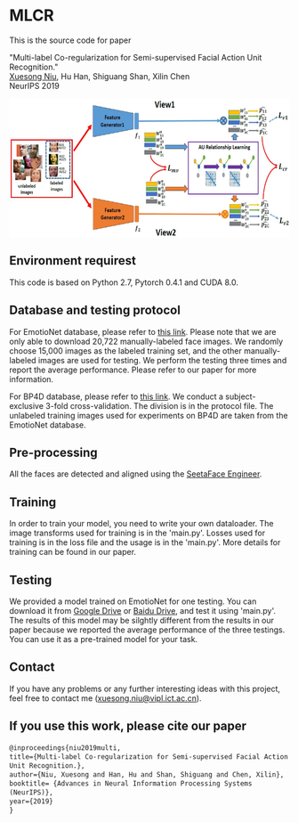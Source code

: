 # MLCR

This is the source code for paper 

"Multi-label Co-regularization for Semi-supervised Facial Action Unit Recognition." </br>
[Xuesong Niu](https://nxsedson.github.io/), Hu Han, Shiguang Shan, Xilin Chen </br>
NeurIPS 2019 </br>

<img src="./img/pipeline.JPG" width = "600px" height = "250px" align=center />

## Environment requirest

This code is based on Python 2.7, Pytorch 0.4.1 and CUDA 8.0.

## Database and testing protocol
For EmotioNet database, please refer to [this link](http://cbcsl.ece.ohio-state.edu/dbform_emotionet.html). Please note that we are only able to download 20,722 manually-labeled face images. We randomly choose 15,000 images as the labeled training set, and the other manually-labeled images are used for testing. We perform the testing three times and report the average performance. Please refer to our paper for more information.

For BP4D database, please refer to [this link](http://www.cs.binghamton.edu/~lijun/Research/3DFE/3DFE_Analysis.html). We conduct a subject-exclusive 3-fold cross-validation. The division is in the protocol file. The unlabeled training images used for experiments on BP4D are taken from the EmotioNet database.

## Pre-processing 

All the faces are detected and aligned using the [SeetaFace Engineer](https://github.com/seetaface/SeetaFaceEngine).

## Training

In order to train your model, you need to write your own dataloader. The image transforms used for training is in the 'main.py'. Losses used for training is in the loss file and the usage is in the 'main.py'. More details for training can be found in our paper. 

## Testing

We provided a model trained on EmotioNet for one testing. You can download it from [Google Drive](https://drive.google.com/open?id=1NHXr4UW9eqKqmvPHV6HOAQTPK10KqeE9) or [Baidu Drive](https://pan.baidu.com/s/1PQqV_ConIP5HJG7cYRH3Wg&shfl=sharepset), and test it using 'main.py'. The results of this model may be silghtly different from the results in our paper because we reported the average performance of the three testings. You can use it as a pre-trained model for your task.

## Contact

If you have any problems or any further interesting ideas with this project, feel free to contact me (xuesong.niu@vipl.ict.ac.cn). 

## If you use this work, please cite our paper

    @inproceedings{niu2019multi,
    title={Multi-label Co-regularization for Semi-supervised Facial Action Unit Recognition.},
    author={Niu, Xuesong and Han, Hu and Shan, Shiguang and Chen, Xilin},
    booktitle= {Advances in Neural Information Processing Systems (NeurIPS)},
    year={2019}
    }


